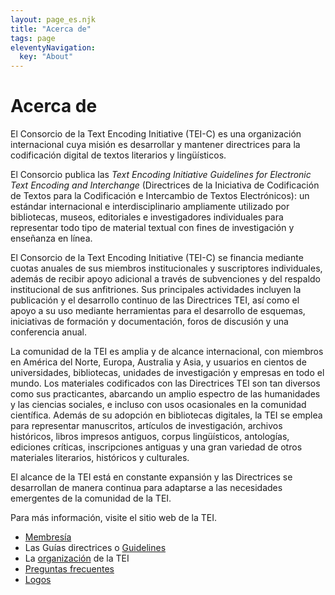 ```yaml
---
layout: page_es.njk
title: "Acerca de"
tags: page
eleventyNavigation:
  key: "About"
---
```

# Acerca de
El Consorcio de la Text Encoding Initiative (TEI-C) es una organización internacional cuya misión es desarrollar y mantener directrices para la codificación digital de textos literarios y lingüísticos.  

El Consorcio publica las *Text Encoding Initiative Guidelines for Electronic Text Encoding and Interchange* (Directrices de la Iniciativa de Codificación de Textos para la Codificación e Intercambio de Textos Electrónicos): un estándar internacional e interdisciplinario ampliamente utilizado por bibliotecas, museos, editoriales e investigadores individuales para representar todo tipo de material textual con fines de investigación y enseñanza en línea.  

El Consorcio de la Text Encoding Initiative (TEI-C) se financia mediante cuotas anuales de sus miembros institucionales y suscriptores individuales, además de recibir apoyo adicional a través de subvenciones y del respaldo institucional de sus anfitriones. Sus principales actividades incluyen la publicación y el desarrollo continuo de las Directrices TEI, así como el apoyo a su uso mediante herramientas para el desarrollo de esquemas, iniciativas de formación y documentación, foros de discusión y una conferencia anual.  

La comunidad de la TEI es amplia y de alcance internacional, con miembros en América del Norte, Europa, Australia y Asia, y usuarios en cientos de universidades, bibliotecas, unidades de investigación y empresas en todo el mundo. Los materiales codificados con las Directrices TEI son tan diversos como sus practicantes, abarcando un amplio espectro de las humanidades y las ciencias sociales, e incluso con usos ocasionales en la comunidad científica. Además de su adopción en bibliotecas digitales, la TEI se emplea para representar manuscritos, artículos de investigación, archivos históricos, libros impresos antiguos, corpus lingüísticos, antologías, ediciones críticas, inscripciones antiguas y una gran variedad de otros materiales literarios, históricos y culturales.  

El alcance de la TEI está en constante expansión y las Directrices se desarrollan de manera continua para adaptarse a las necesidades emergentes de la comunidad de la TEI.  

Para más información, visite el sitio web de la TEI.

* [Membresía](http://members.tei-c.org/join/)
* Las Guías directrices o [Guidelines](../Guidelines/)
* La [organización](https://tei-c.org/about/organization/) de la TEI
* [Preguntas frecuentes](frequently-asked-questions)
* [Logos](logos)

